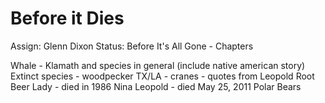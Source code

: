 # Before it Dies

Assign: Glenn Dixon
Status: Before It's All Gone - Chapters

Whale - Klamath and species in general (include native american story)
Extinct species - woodpecker TX/LA - cranes - quotes from Leopold
Root Beer Lady - died in 1986
Nina Leopold - died May 25, 2011
Polar Bears